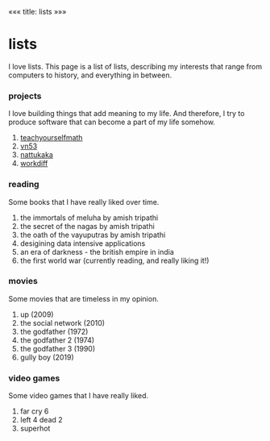 «««
title: lists
»»»

# lists

I love lists. This page is a list of lists, describing my interests that range from computers to history, and everything in between.

### projects

I love building things that add meaning to my life. And therefore, I try to produce software that can become a part of my life somehow.

1. [teachyourselfmath](https://teachyourselfmath.app/)
2. [vn53](https://github.com/viveknathani/vn53)
3. [nattukaka](https://nattukaka.dev/)
4. [workdiff](https://github.com/viveknathani/workdiff)

### reading

Some books that I have really liked over time.

1. the immortals of meluha by amish tripathi
2. the secret of the nagas by amish tripathi
3. the oath of the vayuputras by amish tripathi
4. desigining data intensive applications
5. an era of darkness - the british empire in india
6. the first world war (currently reading, and really liking it!)

### movies

Some movies that are timeless in my opinion.

1. up (2009)
2. the social network (2010)
3. the godfather (1972)
4. the godfather 2 (1974)
5. the godfather 3 (1990)
6. gully boy (2019)

### video games

Some video games that I have really liked.

1. far cry 6
2. left 4 dead 2
3. superhot